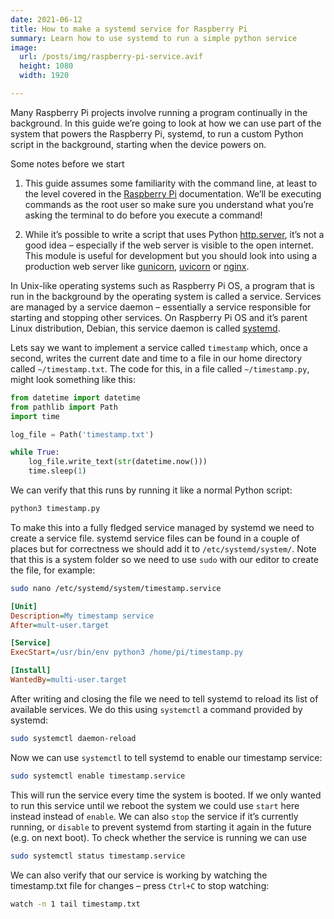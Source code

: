 ```yaml
---
date: 2021-06-12
title: How to make a systemd service for Raspberry Pi
summary: Learn how to use systemd to run a simple python service
image:
  url: /posts/img/raspberry-pi-service.avif
  height: 1080
  width: 1920

---
```


Many Raspberry Pi projects involve running a program continually in the background. In this guide we’re going to look at how we can use part of the system that powers the Raspberry Pi, systemd, to run a custom Python script in the background, starting when the device powers on.

Some notes before we start

1. This guide assumes some familiarity with the command line, at least to the level covered in the [Raspberry Pi](https://www.raspberrypi.org/documentation/usage/terminal/) documentation. We’ll be executing commands as the root user so make sure you understand what you’re asking the terminal to do before you execute a command!

2. While it’s possible to write a script that uses Python [http.server](https://docs.python.org/3/library/http.server.html), it’s not a good idea – especially if the web server is visible to the open internet. This module is useful for development but you should look into using a production web server like [gunicorn](https://gunicorn.org), [uvicorn](https://www.uvicorn.org) or [nginx](https://www.nginx.com).

In Unix-like operating systems such as Raspberry Pi OS, a program that is run in the background by the operating system is called a service. Services are managed by a service daemon – essentially a service responsible for starting and stopping other services. On Raspberry Pi OS and it’s parent Linux distribution, Debian, this service daemon is called [systemd](https://en.wikipedia.org/wiki/Systemd).

Lets say we want to implement a service called `timestamp` which, once a second, writes the current date and time to a file in our home directory called `~/timestamp.txt`. The code for this, in a file called `~/timestamp.py`, might look something like this:

```python
from datetime import datetime
from pathlib import Path
import time

log_file = Path('timestamp.txt')

while True:
    log_file.write_text(str(datetime.now()))
    time.sleep(1)
```

We can verify that this runs by running it like a normal Python script:

```sh
python3 timestamp.py
```

To make this into a fully fledged service managed by systemd we need to create a service file. systemd service files can be found in a couple of places but for correctness we should add it to `/etc/systemd/system/`. Note that this is a system folder so we need to use `sudo` with our editor to create the file, for example:

```sh
sudo nano /etc/systemd/system/timestamp.service
```

```ini
[Unit]
Description=My timestamp service
After=mult-user.target

[Service]
ExecStart=/usr/bin/env python3 /home/pi/timestamp.py

[Install]
WantedBy=multi-user.target
```

After writing and closing the file we need to tell systemd to reload its list of available services. We do this using `systemctl` a command provided by systemd:

```sh
sudo systemctl daemon-reload
```

Now we can use `systemctl` to tell systemd to enable our timestamp service:

```sh
sudo systemctl enable timestamp.service
```

This will run the service every time the system is booted. If we only wanted to run this service until we reboot the system we could use `start` here instead instead of `enable`. We can also `stop` the service if it’s currently running, or `disable` to prevent systemd from starting it again in the future (e.g. on next boot). To check whether the service is running we can use

```sh
sudo systemctl status timestamp.service
```

We can also verify that our service is working by watching the timestamp.txt file for changes – press `Ctrl+C` to stop watching:

```sh
watch -n 1 tail timestamp.txt
```
